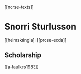 [[norse-texts]]
# Snorri Sturlusson
[[heimskringla]]
[[prose-edda]]

## Scholarship
[[a-faulkes1983]]